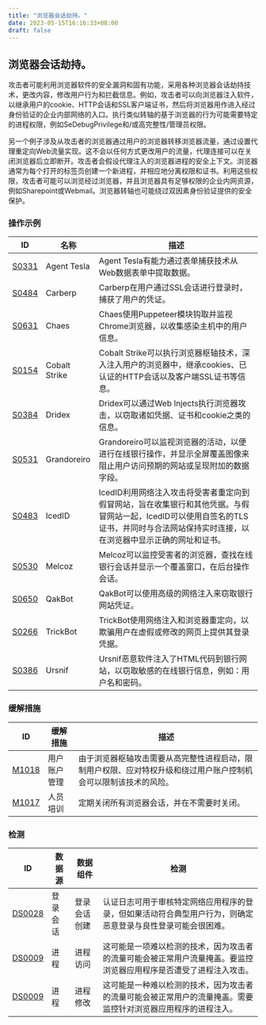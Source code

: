 ```yaml
---
title: "浏览器会话劫持。"
date: 2023-05-15T16:16:33+08:00
draft: false
---
```

## 浏览器会话劫持。
攻击者可能利用浏览器软件的安全漏洞和固有功能，采用各种浏览器会话劫持技术，更改内容，修改用户行为和拦截信息。例如，攻击者可以向浏览器注入软件，以继承用户的cookie、HTTP会话和SSL客户端证书，然后将浏览器用作进入经过身份验证的企业内部网络的入口。执行类似转轴的基于浏览器的行为可能需要特定的进程权限，例如SeDebugPrivilege和/或高完整性/管理员权限。

另一个例子涉及从攻击者的浏览器通过用户的浏览器转移浏览器流量，通过设置代理重定向Web流量实现。这不会以任何方式更改用户的流量，代理连接可以在关闭浏览器后立即断开。攻击者会假设代理注入的浏览器进程的安全上下文。浏览器通常为每个打开的标签页创建一个新进程，并相应地分离权限和证书。利用这些权限，攻击者可能可以浏览经过浏览器，并且浏览器具有足够权限的企业内网资源，例如Sharepoint或Webmail。浏览器转轴也可能绕过双因素身份验证提供的安全保护。
### 操作示例

|ID|名称|描述|
|----|----|----|
|[S0331]()|Agent Tesla|Agent Tesla有能力通过表单捕获技术从Web数据表单中提取数据。|
|[S0484]()|Carberp|Carberp在用户通过SSL会话进行登录时，捕获了用户的凭证。|
|[S0631]()|Chaes|Chaes使用Puppeteer模块钩取并监视Chrome浏览器，以收集感染主机中的用户信息。|
|[S0154]()|Cobalt Strike|Cobalt Strike可以执行浏览器枢轴技术，深入注入用户的浏览器中，继承cookies、已认证的HTTP会话以及客户端SSL证书等信息。|
|[S0384]()|Dridex|Dridex可以通过Web Injects执行浏览器攻击，以窃取诸如凭据、证书和cookie之类的信息。|
|[S0531]()|Grandoreiro|Grandoreiro可以监视浏览器的活动，以便进行在线银行操作，并显示全屏覆盖图像来阻止用户访问预期的网站或呈现附加的数据字段。|
|[S0483]()|IcedID|IcedID利用网络注入攻击将受害者重定向到假冒网站，旨在收集银行和其他凭据。与假冒网站一起，IcedID可以使用自签名的TLS证书，并同时与合法网站保持实时连接，以在浏览器中显示正确的网址和证书。|
|[S0530]()|Melcoz|Melcoz可以监控受害者的浏览器，查找在线银行会话并显示一个覆盖窗口，在后台操作会话。|
|[S0650]()|QakBot|QakBot可以使用高级的网络注入来窃取银行网站凭证。|
|[S0266]()|TrickBot|TrickBot使用网络注入和浏览器重定向，以欺骗用户在虚假或修改的网页上提供其登录凭据。   |
|[S0386]()|Ursnif|Ursnif恶意软件注入了HTML代码到银行网站，以窃取敏感的在线银行信息，例如：用户名和密码。|

### 缓解措施

|  ID   | 缓解措施  | 描述|
|  ----  | ----  |----|
|[M1018]()|用户账户管理|由于浏览器枢轴攻击需要从高完整性进程启动，限制用户权限、应对特权升级和绕过用户账户控制机会可以限制该技术的风险。|
|[M1017]()|人员培训|定期关闭所有浏览器会话，并在不需要时关闭。|

### 检测

|  ID   | 数据源  | 数据组件|检测|
|  ----  | ----  |----|----|
|[DS0028]()|登录会话|登录会话创建|认证日志可用于审核特定网络应用程序的登录，但如果活动符合典型用户行为，则确定恶意登录与良性登录可能会很困难。|
|[DS0009]()|进程|进程访问|这可能是一项难以检测的技术，因为攻击者的流量可能会被正常用户流量掩盖。要监控浏览器应用程序是否遭受了进程注入攻击。|
|[DS0009]()|进程|进程修改|这可能是一种难以检测的技术，因为攻击者的流量可能会被正常用户的流量掩盖。需要监控针对浏览器应用程序的进程注入。|

